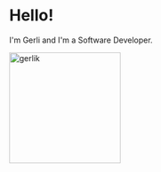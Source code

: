 # Hello!

I'm Gerli and I'm  a Software Developer.

<p>
    <img src="https://github-readme-stats.vercel.app/api/top-langs/?username=gerlik&layout=compact&langs_count=10&theme=nord" alt="gerlik" height="200" />
    <!--<img src="https://github-readme-stats.vercel.app/api?username=gerlik&show_icons=true&include_all_commits=true&count_private=false" alt="gerlik" height="200" />--> 
</p>
